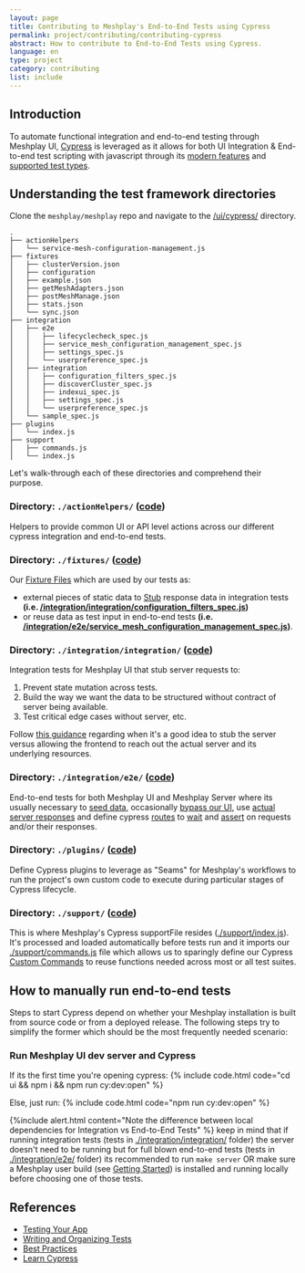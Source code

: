```yaml
---
layout: page
title: Contributing to Meshplay's End-to-End Tests using Cypress
permalink: project/contributing/contributing-cypress
abstract: How to contribute to End-to-End Tests using Cypress.
language: en
type: project
category: contributing
list: include
---
```


## Introduction

To automate functional integration and end-to-end testing through Meshplay UI, [Cypress](https://www.cypress.io/) is leveraged as it allows for both UI Integration & End-to-end test scripting with javascript through its [modern features](https://docs.cypress.io/guides/overview/why-cypress#Features) and [supported test types](https://docs.cypress.io/guides/overview/why-cypress#Who-uses-Cypress).

## Understanding the test framework directories

Clone the `meshplay/meshplay` repo and navigate to the [/ui/cypress/](https://github.com/meshplay/meshplay/tree/master/ui/cypress) directory.

```
.
├── actionHelpers
│   └── service-mesh-configuration-management.js
├── fixtures
│   ├── clusterVersion.json
│   ├── configuration
│   ├── example.json
│   ├── getMeshAdapters.json
│   ├── postMeshManage.json
│   ├── stats.json
│   └── sync.json
├── integration
│   ├── e2e
│   │   ├── lifecyclecheck_spec.js
│   │   ├── service_mesh_configuration_management_spec.js
│   │   ├── settings_spec.js
│   │   └── userpreference_spec.js
│   ├── integration
│   │   ├── configuration_filters_spec.js
│   │   ├── discoverCluster_spec.js
│   │   ├── indexui_spec.js
│   │   ├── settings_spec.js
│   │   └── userpreference_spec.js
│   └── sample_spec.js
├── plugins
│   └── index.js
├── support
│   ├── commands.js
│   └── index.js

```

Let's walk-through each of these directories and comprehend their purpose.

### Directory: `./actionHelpers/` ([code](https://github.com/meshplay/meshplay/tree/master/ui/cypress/actionHelpers))

Helpers to provide common UI or API level actions across our different cypress integration and end-to-end tests.

### Directory: `./fixtures/` ([code](https://github.com/meshplay/meshplay/tree/master/ui/cypress/fixtures))

Our [Fixture Files](https://docs.cypress.io/guides/core-concepts/writing-and-organizing-tests#Fixture-Files) which are used by our tests as:

- external pieces of static data to [Stub](https://docs.cypress.io/guides/guides/network-requests#Stubbing) response data in integration tests **(i.e. [/integration/integration/configuration_filters_spec.js](https://github.com/meshplay/meshplay/blob/master/ui/cypress/e2e/integration/configuration_filters_spec.js))**
- or reuse data as test input in end-to-end tests **(i.e. [/integration/e2e/service_mesh_configuration_management_spec.js](https://github.com/meshplay/meshplay/blob/master/ui/cypress/e2e/e2e/service_mesh_configuration_management_spec.js))**.

### Directory: `./integration/integration/` ([code](https://github.com/meshplay/meshplay/tree/master/ui/cypress/e2e/integration))

Integration tests for Meshplay UI that stub server requests to:

1. Prevent state mutation across tests.
1. Build the way we want the data to be structured without contract of server being available.
1. Test critical edge cases without server, etc.

Follow [this guidance](https://docs.cypress.io/guides/getting-started/testing-your-app#Stubbing-the-server) regarding when it's a good idea to stub the server versus allowing the frontend to reach out the actual server and its underlying resources.

### Directory: `./integration/e2e/` ([code](https://github.com/meshplay/meshplay/tree/master/ui/cypress/e2e/e2e))

End-to-end tests for both Meshplay UI and Meshplay Server where its usually necessary to [seed data](https://docs.cypress.io/guides/getting-started/testing-your-app#Seeding-data), occasionally [bypass our UI](https://docs.cypress.io/guides/getting-started/testing-your-app#Bypassing-your-UI), use [actual server responses](https://docs.cypress.io/guides/guides/network-requests#Use-Server-Responses) and define cypress [routes](https://docs.cypress.io/guides/guides/network-requests#Routing) to [wait](https://docs.cypress.io/guides/guides/network-requests#Waiting) and [assert](https://docs.cypress.io/guides/guides/network-requests#Assertions) on requests and/or their responses.

### Directory: `./plugins/` ([code](https://github.com/meshplay/meshplay/tree/master/ui/cypress/plugins))

Define Cypress plugins to leverage as "Seams" for Meshplay's workflows to run the project's own custom code to execute during particular stages of Cypress lifecycle.

### Directory: `./support/` ([code](https://github.com/meshplay/meshplay/tree/master/ui/cypress/support))

This is where Meshplay's Cypress supportFile resides ([./support/index.js](https://github.com/meshplay/meshplay/blob/master/ui/cypress/support/index.js)). It's processed and loaded automatically before tests run and it imports our [./support/commands.js](https://github.com/meshplay/meshplay/blob/master/ui/cypress/support/commands.js) file which allows us to sparingly define our Cypress [Custom Commands](https://docs.cypress.io/api/cypress-api/custom-commands) to reuse functions needed across most or all test suites.

## How to manually run end-to-end tests

Steps to start Cypress depend on whether your Meshplay installation is built from source code or from a deployed release. The following steps try to simplify the former which should be the most frequently needed scenario:

### Run Meshplay UI dev server and Cypress

If its the first time you're opening cypress:
{% include code.html code="cd ui && npm i && npm run cy:dev:open" %}

Else, just run:
{% include code.html code="npm run cy:dev:open" %}

{%include alert.html content="Note the difference between local dependencies for Integration vs End-to-End Tests" %}
keep in mind that if running integration tests (tests in [./integration/integration/](https://github.com/meshplay/meshplay/tree/master/ui/cypress/integration/integration) folder) the server doesn't need to be running but for full blown end-to-end tests (tests in [./integration/e2e/](https://github.com/meshplay/meshplay/tree/master/ui/cypress/integration/e2e) folder) its recommended to run `make server` OR make sure a Meshplay user build (see [Getting Started]({{site.baseurl}}/installation/quick-start)) is installed and running locally before choosing one of those tests.

## References

- [Testing Your App](https://docs.cypress.io/guides/getting-started/testing-your-app)
- [Writing and Organizing Tests](https://docs.cypress.io/guides/core-concepts/writing-and-organizing-tests)
- [Best Practices](https://docs.cypress.io/guides/references/best-practices)
- [Learn Cypress](https://learn.cypress.io)
